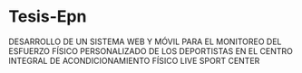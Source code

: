 # Tesis-Epn
DESARROLLO DE UN SISTEMA WEB Y MÓVIL PARA EL MONITOREO DEL ESFUERZO FÍSICO PERSONALIZADO DE LOS DEPORTISTAS EN EL CENTRO INTEGRAL DE ACONDICIONAMIENTO FÍSICO LIVE SPORT CENTER
